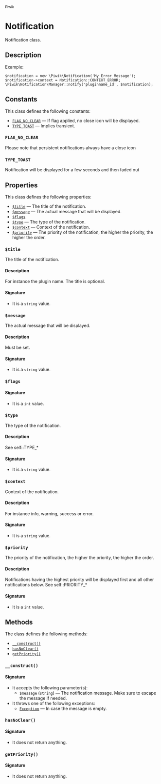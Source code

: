 <small>Piwik</small>

Notification
============

Notification class.

Description
-----------

Example:
```
$notification = new \Piwik\Notification('My Error Message');
$notification->context = Notification::CONTEXT_ERROR;
\Piwik\Notification\Manager::notify('pluginname_id', $notification);
```

Constants
---------

This class defines the following constants:

- [`FLAG_NO_CLEAR`](#flag_no_clear) &mdash; If flag applied, no close icon will be displayed.
- [`TYPE_TOAST`](#type_toast) &mdash; Implies transient.

<a name="flag_no_clear" id="flag_no_clear"></a>
<a name="FLAG_NO_CLEAR" id="FLAG_NO_CLEAR"></a>
### `FLAG_NO_CLEAR`

Please note that persistent notifications always have a close
icon

<a name="type_toast" id="type_toast"></a>
<a name="TYPE_TOAST" id="TYPE_TOAST"></a>
### `TYPE_TOAST`

Notification will be displayed for a few seconds and then faded out

Properties
----------

This class defines the following properties:

- [`$title`](#$title) &mdash; The title of the notification.
- [`$message`](#$message) &mdash; The actual message that will be displayed.
- [`$flags`](#$flags)
- [`$type`](#$type) &mdash; The type of the notification.
- [`$context`](#$context) &mdash; Context of the notification.
- [`$priority`](#$priority) &mdash; The priority of the notification, the higher the priority, the higher the order.

<a name="$title" id="$title"></a>
<a name="title" id="title"></a>
### `$title`

The title of the notification.

#### Description

For instance the plugin name. The title is optional.

#### Signature

- It is a `string` value.

<a name="$message" id="$message"></a>
<a name="message" id="message"></a>
### `$message`

The actual message that will be displayed.

#### Description

Must be set.

#### Signature

- It is a `string` value.

<a name="$flags" id="$flags"></a>
<a name="flags" id="flags"></a>
### `$flags`

#### Signature

- It is a `int` value.

<a name="$type" id="$type"></a>
<a name="type" id="type"></a>
### `$type`

The type of the notification.

#### Description

See self::TYPE_*

#### Signature

- It is a `string` value.

<a name="$context" id="$context"></a>
<a name="context" id="context"></a>
### `$context`

Context of the notification.

#### Description

For instance info, warning, success or error.

#### Signature

- It is a `string` value.

<a name="$priority" id="$priority"></a>
<a name="priority" id="priority"></a>
### `$priority`

The priority of the notification, the higher the priority, the higher the order.

#### Description

Notifications having the
highest priority will be displayed first and all other notifications below. See self::PRIORITY_*

#### Signature

- It is a `int` value.

Methods
-------

The class defines the following methods:

- [`__construct()`](#__construct)
- [`hasNoClear()`](#hasnoclear)
- [`getPriority()`](#getpriority)

<a name="__construct" id="__construct"></a>
<a name="__construct" id="__construct"></a>
### `__construct()`

#### Signature

- It accepts the following parameter(s):
    - `$message` (`string`) &mdash; The notification message. Make sure to escape the message if needed.
- It throws one of the following exceptions:
    - [`Exception`](http://php.net/class.Exception) &mdash; In case the message is empty.

<a name="hasnoclear" id="hasnoclear"></a>
<a name="hasNoClear" id="hasNoClear"></a>
### `hasNoClear()`

#### Signature

- It does not return anything.

<a name="getpriority" id="getpriority"></a>
<a name="getPriority" id="getPriority"></a>
### `getPriority()`

#### Signature

- It does not return anything.

